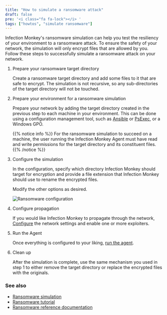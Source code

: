 ```yaml
---
title: "How to simulate a ransomware attack"
draft: false
pre: '<i class="fa fa-lock"></i> '
tags: ["howtos", "simulate ransomware"]
---
```


Infection Monkey's ransomware simulation can help you test the resiliency of
your environment to a ransomware attack. To ensure the safety of your network,
the simulation will only encrypt files that are allowed by you. Follow these
steps to successfully simulate a ransomware attack on your network.

1. Prepare your ransomware target directory

    Create a ransomware target directory and add some files to it that are safe
    to encrypt. The simulation is not recursive, so any sub-directories of the
    target directory will not be touched.

1. Prepare your environment for a ransomware simulation

    Prepare your network by adding the target directory created in the previous
    step to each machine in your environment. This can be done using a
    configuration management tool, such as
    [Ansible](https://docs.ansible.com/ansible/latest/user_guide/) or
    [PsExec](https://theitbros.com/using-psexec-to-run-commands-remotely/), or
    a Windows GPO.

    {{% notice info %}}
    For the ransomware simulation to succeed on a machine, the user running the
    Infection Monkey Agent must have read and write permissions for the target
    directory and its constituent files.
    {{% /notice %}}

1. Configure the simulation

    In the configuration, specify which directory Infection Monkey should
    target for encryption and provide a file extension that Infection Monkey
    should use to rename the encrypted files.

    Modify the other options as desired.

    ![Ransomware configuration](
    /images/island/configuration-page/ransomware-configuration.png
    "Ransomware configuration")

1. Configure propagation

    If you would like Infection Monkey to propagate through the network,
    [Configure](/usage/configuration/) the network settings and enable one or
    more exploiters.

1. Run the Agent

    Once everything is configured to your liking,
    [run the agent](/usage/getting-started#running-the-infection-monkey).

1. Clean up

    After the simulation is complete, use the same mechanism you used in step 1
    to either remove the target directory or replace the encrypted files with
    the originals.


### See also
- [Ransomware simulation](/features/ransomware-simulation)
- [Ransomware tutorial](/tutorials/ransomware/)
- [Ransomware reference documentation](/reference/payloads/ransomware)
